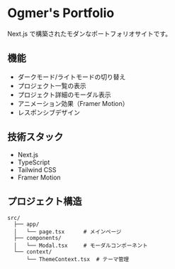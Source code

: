 # Ogmer's Portfolio

Next.js で構築されたモダンなポートフォリオサイトです。

## 機能

- ダークモード/ライトモードの切り替え
- プロジェクト一覧の表示
- プロジェクト詳細のモーダル表示
- アニメーション効果（Framer Motion）
- レスポンシブデザイン

## 技術スタック

- Next.js
- TypeScript
- Tailwind CSS
- Framer Motion

## プロジェクト構造

```
src/
  ├── app/
  │   └── page.tsx      # メインページ
  ├── components/
  │   └── Modal.tsx     # モーダルコンポーネント
  └── context/
      └── ThemeContext.tsx  # テーマ管理
```

